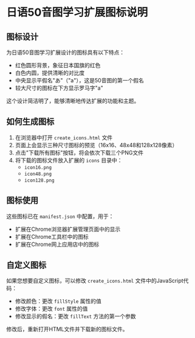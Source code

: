 # 日语50音图学习扩展图标说明

## 图标设计

为日语50音图学习扩展设计的图标具有以下特点：

- 红色圆形背景，象征日本国旗的红色
- 白色内圆，提供清晰的对比度
- 中央显示平假名"あ"（"a"），这是50音图的第一个假名
- 较大尺寸的图标在下方显示罗马字"a"

这个设计简洁明了，能够清晰地传达扩展的功能和主题。

## 如何生成图标

1. 在浏览器中打开 `create_icons.html` 文件
2. 页面上会显示三种尺寸图标的预览（16x16、48x48和128x128像素）
3. 点击"下载所有图标"按钮，将会依次下载三个PNG文件
4. 将下载的图标文件放入扩展的 `icons` 目录中：
   - `icon16.png`
   - `icon48.png`
   - `icon128.png`

## 图标使用

这些图标已在 `manifest.json` 中配置，用于：

- 扩展在Chrome浏览器扩展管理页面中的显示
- 扩展在Chrome工具栏中的图标
- 扩展在Chrome网上应用店中的图标

## 自定义图标

如果您想要自定义图标，可以修改 `create_icons.html` 文件中的JavaScript代码：

- 修改颜色：更改 `fillStyle` 属性的值
- 修改字体：更改 `font` 属性的值
- 修改显示的假名：更改 `fillText` 方法的第一个参数

修改后，重新打开HTML文件并下载新的图标文件。
